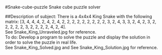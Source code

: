 #Snake-cube-puzzle
Snake cube puzzle solver

##Description of subject:
There is a 4x4x4 King Snake with the following matrix: [3, 4, 4, 4, 2, 4, 2, 4, 2, 2, 2, 2, 2, 2, 2, 2, 2, 3, 2, 4, 3, 3, 2, 4, 2, 3, 2, 2, 2, 2, 2, 3, 2, 2, 2, 2, 4, 2, 4].  
See Snake_King_Unraveled.jpg for reference.  
To do: Develop a program to solve the puzzle and display the solution in order to solve the puzzle in real life.  
See Snake_King_Solved.jpg and See Snake_King_Solution.jpg for reference.  
